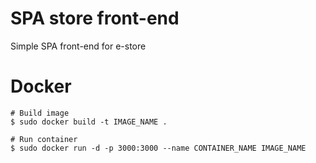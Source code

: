 # SPA store front-end

Simple SPA front-end for e-store

# Docker

```
# Build image
$ sudo docker build -t IMAGE_NAME .

# Run container
$ sudo docker run -d -p 3000:3000 --name CONTAINER_NAME IMAGE_NAME
```
